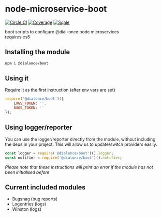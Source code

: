 # node-microservice-boot

[![Circle CI](https://circleci.com/gh/dial-once/node-microservice-boot/tree/develop.svg?style=shield)](https://circleci.com/gh/dial-once/node-microservice-boot)
[![Coverage](http://badges.dialonce.io/?resource=node-microservice-boot&metrics=coverage)](http://sonar.dialonce.io/overview/coverage?id=node-microservice-boot)
[![Sqale](http://badges.dialonce.io/?resource=node-microservice-boot&metrics=sqale_rating)](http://sonar.dialonce.io/overview/debt?id=node-microservice-boot)

boot scripts to configure @dial-once node microservices  
requires es6


## Installing the module
```bash
npm i @dialonce/boot
```

## Using it
Require it as the first instruction (after env vars are set)
```js
require('@dialonce/boot')({
    LOGS_TOKEN: '',
    BUGS_TOKEN: ''
});
```

## Using logger/reporter
You can use the logger/reporter directly from the module, without including the deps in your project. This will allow us to update/switch providers easily.

```js
const logger = require('@dialonce/boot')().logger;
const notifier = require('@dialonce/boot')().notifier;
```

*Please note that these instructions will print an error if the module has not been initialised before*

## Current included modules
  - Bugsnag (bug reports)
  - Logentries (logs)
  - Winston (logs)
